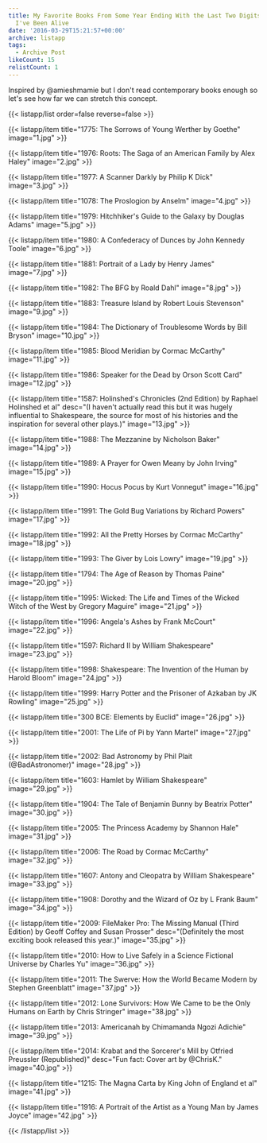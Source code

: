 ```yaml
---
title: My Favorite Books From Some Year Ending With the Last Two Digits of Every Year
  I've Been Alive
date: '2016-03-29T15:21:57+00:00'
archive: listapp
tags: 
  - Archive Post
likeCount: 15
relistCount: 1
---
```


Inspired by @amieshmamie but I don't read contemporary books enough so let's see how far we can stretch this concept.

<!--more-->

{{< listapp/list order=false reverse=false >}}

   {{< listapp/item title="1775: The Sorrows of Young Werther by Goethe"
      image="1.jpg" >}}

   {{< listapp/item title="1976: Roots: The Saga of an American Family by Alex Haley"
      image="2.jpg" >}}

   {{< listapp/item title="1977: A Scanner Darkly by Philip K Dick"
      image="3.jpg" >}}

   {{< listapp/item title="1078: The Proslogion by Anselm"
      image="4.jpg" >}}

   {{< listapp/item title="1979: Hitchhiker's Guide to the Galaxy by Douglas Adams"
      image="5.jpg" >}}

   {{< listapp/item title="1980: A Confederacy of Dunces by John Kennedy Toole"
      image="6.jpg" >}}

   {{< listapp/item title="1881: Portrait of a Lady by Henry James"
      image="7.jpg" >}}

   {{< listapp/item title="1982: The BFG by Roald Dahl"
      image="8.jpg" >}}

   {{< listapp/item title="1883: Treasure Island by Robert Louis Stevenson"
      image="9.jpg" >}}

   {{< listapp/item title="1984: The Dictionary of Troublesome Words by Bill Bryson"
      image="10.jpg" >}}

   {{< listapp/item title="1985: Blood Meridian by Cormac McCarthy"
      image="11.jpg" >}}

   {{< listapp/item title="1986: Speaker for the Dead by Orson Scott Card"
      image="12.jpg" >}}

   {{< listapp/item title="1587: Holinshed's Chronicles (2nd Edition) by Raphael Holinshed et al"
      desc="(I haven't actually read this but it was hugely influential to Shakespeare, the source for most of his histories and the inspiration for several other plays.)"
      image="13.jpg" >}}

   {{< listapp/item title="1988: The Mezzanine by Nicholson Baker"
      image="14.jpg" >}}

   {{< listapp/item title="1989: A Prayer for Owen Meany by John Irving"
      image="15.jpg" >}}

   {{< listapp/item title="1990: Hocus Pocus by Kurt Vonnegut"
      image="16.jpg" >}}

   {{< listapp/item title="1991: The Gold Bug Variations by Richard Powers"
      image="17.jpg" >}}

   {{< listapp/item title="1992: All the Pretty Horses by Cormac McCarthy"
      image="18.jpg" >}}

   {{< listapp/item title="1993: The Giver by Lois Lowry"
      image="19.jpg" >}}

   {{< listapp/item title="1794: The Age of Reason by Thomas Paine"
      image="20.jpg" >}}

   {{< listapp/item title="1995: Wicked: The Life and Times of the Wicked Witch of the West by Gregory Maguire"
      image="21.jpg" >}}

   {{< listapp/item title="1996: Angela's Ashes by Frank McCourt"
      image="22.jpg" >}}

   {{< listapp/item title="1597: Richard II by William Shakespeare"
      image="23.jpg" >}}

   {{< listapp/item title="1998: Shakespeare: The Invention of the Human by Harold Bloom"
      image="24.jpg" >}}

   {{< listapp/item title="1999: Harry Potter and the Prisoner of Azkaban by JK Rowling"
      image="25.jpg" >}}

   {{< listapp/item title="300 BCE: Elements by Euclid"
      image="26.jpg" >}}

   {{< listapp/item title="2001: The Life of Pi by Yann Martel"
      image="27.jpg" >}}

   {{< listapp/item title="2002: Bad Astronomy by Phil Plait (@BadAstronomer)"
      image="28.jpg" >}}

   {{< listapp/item title="1603: Hamlet by William Shakespeare"
      image="29.jpg" >}}

   {{< listapp/item title="1904: The Tale of Benjamin Bunny by Beatrix Potter"
      image="30.jpg" >}}

   {{< listapp/item title="2005: The Princess Academy by Shannon Hale"
      image="31.jpg" >}}

   {{< listapp/item title="2006: The Road by Cormac McCarthy"
      image="32.jpg" >}}

   {{< listapp/item title="1607: Antony and Cleopatra by William Shakespeare"
      image="33.jpg" >}}

   {{< listapp/item title="1908: Dorothy and the Wizard of Oz by L Frank Baum"
      image="34.jpg" >}}

   {{< listapp/item title="2009: FileMaker Pro: The Missing Manual (Third Edition) by Geoff Coffey and Susan Prosser"
      desc="(Definitely the most exciting book released this year.)"
      image="35.jpg" >}}

   {{< listapp/item title="2010: How to Live Safely in a Science Fictional Universe by Charles Yu"
      image="36.jpg" >}}

   {{< listapp/item title="2011: The Swerve: How the World Became Modern by Stephen Greenblatt"
      image="37.jpg" >}}

   {{< listapp/item title="2012: Lone Survivors: How We Came to be the Only Humans on Earth by Chris Stringer"
      image="38.jpg" >}}

   {{< listapp/item title="2013: Americanah by Chimamanda Ngozi Adichie"
      image="39.jpg" >}}

   {{< listapp/item title="2014: Krabat and the Sorcerer's Mill by Otfried Preussler (Republished)"
      desc="Fun fact: Cover art by @ChrisK."
      image="40.jpg" >}}

   {{< listapp/item title="1215: The Magna Carta by King John of England et al"
      image="41.jpg" >}}

   {{< listapp/item title="1916: A Portrait of the Artist as a Young Man by James Joyce"
      image="42.jpg" >}}

{{< /listapp/list >}}
